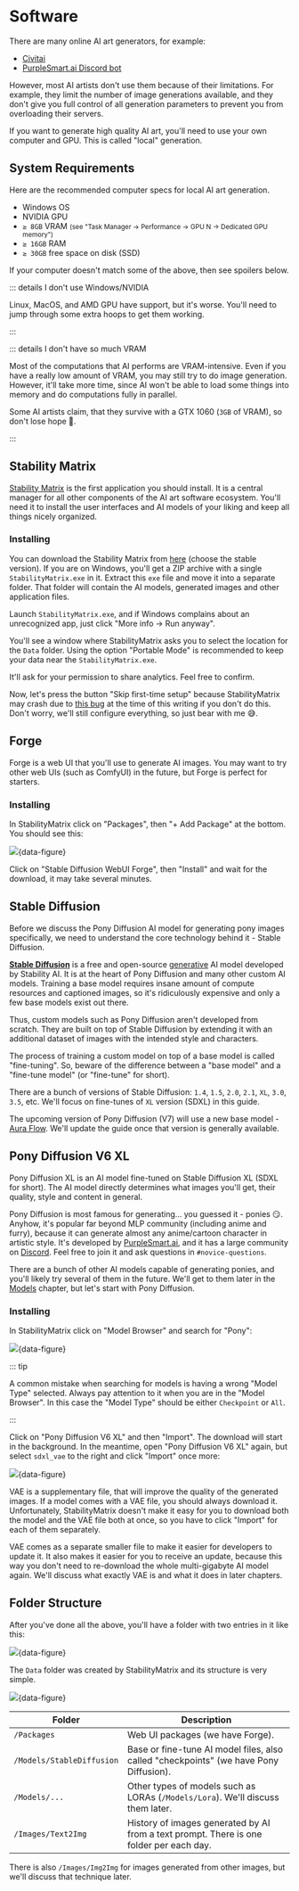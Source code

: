 <style>
.aura-flow        { background-image: url(/logos/aura-flow.png); }
.forge            { background-image: url(/logos/forge.svg); }
.nvidia           { background-image: url(/logos/nvidia.svg); }
.purplesmart-ai   { background-image: url(/logos/purplesmart-ai.ico); }
.stability-ai     { background-image: url(/logos/stability-ai.png); }
.stability-matrix { background-image: url(/logos/stability-matrix.ico); }
.windows          { background-image: url(/logos/windows.svg); }
</style>

# Software

There are many online AI art generators, for example:

-   [Civitai](https://civitai.com)
-   [PurpleSmart.ai Discord bot](http://discord.gg/94KqBcE)

However, most AI artists don't use them because of their limitations. For example, they limit the number of image generations available, and they don't give you full control of all generation parameters to prevent you from overloading their servers.

If you want to generate high quality AI art, you'll need to use your own computer and GPU. This is called "local" generation.

## System Requirements

Here are the recommended computer specs for local AI art generation.

-   <i class="windows inline-logo"></i> Windows OS
-   <i class="nvidia inline-logo"></i> NVIDIA GPU
-   `≥ 8GB` VRAM <span style="font-size: smaller">(see "Task Manager -> Performance -> GPU N -> Dedicated GPU memory")</span>
-   `≥ 16GB` RAM
-   `≥ 30GB` free space on disk (SSD)

If your computer doesn't match some of the above, then see spoilers below.

::: details I don't use Windows/NVIDIA

Linux, MacOS, and AMD GPU have support, but it's worse. You'll need to jump through some extra hoops to get them working.

:::

::: details I don't have so much VRAM

Most of the computations that AI performs are VRAM-intensive. Even if you have a really low amount of VRAM, you may still try to do image generation. However, it'll take more time, since AI won't be able to load some things into memory and do computations fully in parallel.

Some AI artists claim, that they survive with a GTX 1060 (`3GB` of VRAM), so don't lose hope 🥹.

:::

## <i class="stability-matrix inline-logo"></i> Stability Matrix

[Stability Matrix](https://lykos.ai/) is the first application you should install. It is a central manager for all other components of the AI art software ecosystem. You'll need it to install the user interfaces and AI models of your liking and keep all things nicely organized.

### Installing

You can download the Stability Matrix from [here](https://lykos.ai/downloads) (choose the stable version). If you are on Windows, you'll get a ZIP archive with a single `StabilityMatrix.exe` in it. Extract this `exe` file and move it into a separate folder. That folder will contain the AI models, generated images and other application files.

Launch `StabilityMatrix.exe`, and if Windows complains about an unrecognized app, just click "More info -> Run anyway".

You'll see a window where StabilityMatrix asks you to select the location for the `Data` folder. Using the option "Portable Mode" is recommended to keep your data near the `StabilityMatrix.exe`.

It'll ask for your permission to share analytics. Feel free to confirm.

Now, let's press the button "Skip first-time setup" because StabilityMatrix may crash due to [this bug](https://github.com/LykosAI/StabilityMatrix/issues/1078) at the time of this writing if you don't do this. Don't worry, we'll still configure everything, so just bear with me 😅.

## <i class="forge inline-logo"></i> Forge

Forge is a web UI that you'll use to generate AI images. You may want to try other web UIs (such as ComfyUI) in the future, but Forge is perfect for starters.

### Installing

In StabilityMatrix click on "Packages", then "+ Add Package" at the bottom. You should see this:

![](/software/sm-forge-package.png){data-figure}

Click on "Stable Diffusion WebUI Forge", then "Install" and wait for the download, it may take several minutes.

## <i class="stability-ai inline-logo"></i> Stable Diffusion

Before we discuss the Pony Diffusion AI model for generating pony images specifically, we need to understand the core technology behind it - Stable Diffusion.

[**Stable Diffusion**](https://stability.ai/stable-image) is a free and open-source [generative](https://en.wikipedia.org/wiki/Generative_artificial_intelligence) AI model developed by Stability AI. It is at the heart of Pony Diffusion and many other custom AI models. Training a base model requires insane amount of compute resources and captioned images, so it's ridiculously expensive and only a few base models exist out there.

Thus, custom models such as Pony Diffusion aren't developed from scratch. They are built on top of Stable Diffusion by extending it with an additional dataset of images with the intended style and characters.

The process of training a custom model on top of a base model is called "fine-tuning". So, beware of the difference between a "base model" and a "fine-tune model" (or "fine-tune" for short).

There are a bunch of versions of Stable Diffusion: `1.4`, `1.5`, `2.0`, `2.1`, `XL`, `3.0`, `3.5`, etc. We'll focus on fine-tunes of `XL` version (SDXL) in this guide.

The upcoming version of Pony Diffusion (V7) will use a new base model - <i class="aura-flow inline-logo"></i> [Aura Flow](https://fal.ai/models/fal-ai/aura-flow). We'll update the guide once that version is generally available.

## <i class="purplesmart-ai inline-logo"></i> Pony Diffusion V6 XL

Pony Diffusion XL is an AI model fine-tuned on Stable Diffusion XL (SDXL for short). The AI model directly determines what images you'll get, their quality, style and content in general.

Pony Diffusion is most famous for generating... you guessed it - ponies 😏. Anyhow, it's popular far beyond MLP community (including anime and furry), because it can generate almost any anime/cartoon character in artistic style. It's developed by [PurpleSmart.ai](https://purplesmart.ai/), and it has a large community on [Discord](https://purplesmart.ai/discord). Feel free to join it and ask questions in `#novice-questions`.

There are a bunch of other AI models capable of generating ponies, and you'll likely try several of them in the future. We'll get to them later in the [Models](./models) chapter, but let's start with Pony Diffusion.

### Installing

In StabilityMatrix click on "Model Browser" and search for "Pony":

![](/software/sm-pdxl-model.png){data-figure}

::: tip

A common mistake when searching for models is having a wrong "Model Type" selected. Always pay attention to it when you are in the "Model Browser". In this case the "Model Type" should be either `Checkpoint` or `All`.

:::

Click on "Pony Diffusion V6 XL" and then "Import". The download will start in the background. In the meantime, open "Pony Diffusion V6 XL" again, but select `sdxl_vae` to the right and click "Import" once more:

![](/software/sm-pdxl-vae.png){data-figure}

VAE is a supplementary file, that will improve the quality of the generated images. If a model comes with a VAE file, you should always download it. Unfortunately, StabilityMatrix doesn't make it easy for you to download both the model and the VAE file both at once, so you have to click "Import" for each of them separately.

VAE comes as a separate smaller file to make it easier for developers to update it. It also makes it easier for you to receive an update, because this way you don't need to re-download the whole multi-gigabyte AI model again. We'll discuss what exactly VAE is and what it does in later chapters.

## Folder Structure

After you've done all the above, you'll have a folder with two entries in it like this:

![](/software/sm-location-example.png){data-figure}

The `Data` folder was created by StabilityMatrix and its structure is very simple.

![](/software/sm-folder-structure.png){data-figure}

| Folder                    | Description                                                                             |
| ------------------------- | --------------------------------------------------------------------------------------- |
| `/Packages`               | Web UI packages (we have Forge).                                                        |
| `/Models/StableDiffusion` | Base or fine-tune AI model files, also called "checkpoints" (we have Pony Diffusion).   |
| `/Models/...`             | Other types of models such as LORAs (`/Models/Lora`). We'll discuss them later.         |
| `/Images/Text2Img`        | History of images generated by AI from a text prompt. There is one folder per each day. |

There is also `/Images/Img2Img` for images generated from other images, but we'll discuss that technique later.
